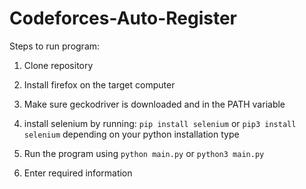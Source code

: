 # Codeforces-Auto-Register

Steps to run program:

1. Clone repository

2. Install firefox on the target computer

3. Make sure geckodriver is downloaded and in the PATH variable

4. install selenium by running: `pip install selenium` or `pip3 install selenium` depending on your python installation type

5. Run the program using `python main.py` or `python3 main.py`

6. Enter required information
